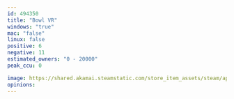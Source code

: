 ```yaml
---
id: 494350
title: "Bowl VR"
windows: "true"
mac: "false"
linux: false
positive: 6
negative: 11
estimated_owners: "0 - 20000"
peak_ccu: 0

image: https://shared.akamai.steamstatic.com/store_item_assets/steam/apps/494350/header.jpg?t=1498714507
opinions:
---
```


